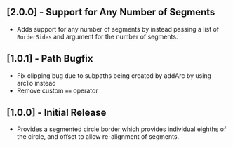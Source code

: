 ## [2.0.0] - Support for Any Number of Segments
* Adds support for any number of segments by instead passing a list of `BorderSides` and argument for the number of segments.

## [1.0.1] - Path Bugfix
* Fix clipping bug due to subpaths being created by addArc by using arcTo instead
* Remove custom `==` operator

## [1.0.0] - Initial Release

* Provides a segmented circle border which provides individual eighths of the circle, and offset to allow re-alignment of segments.
